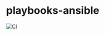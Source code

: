 # playbooks-ansible

[![CI](https://travis-ci.com/rmaiquez/playbooks-ansible.svg?branch=master)](https://travis-ci.com/rmaiquez/playbooks-ansible)
